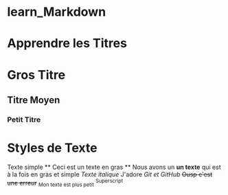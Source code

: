 # learn_Markdown

# Apprendre les Titres
# Gros Titre
## Titre Moyen
### Petit Titre

# Styles de Texte
Texte simple
** Ceci est un texte en gras **
Nous avons un __un texte__ qui est à la fois en gras et simple
*Texte italique*
J'adore *Git et GitHub*
~~Ousp c'est une erreur~~
<sub>Mon texte est plus petit</sub>
<sup>Superscript</sup>
